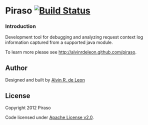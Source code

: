 Piraso [![Build Status](https://buildhive.cloudbees.com/job/alvinrdeleon/job/piraso/badge/icon)](https://buildhive.cloudbees.com/job/alvinrdeleon/job/piraso/)
=====

### Introduction

Development tool for debugging and analyzing request context log information captured from a supported java module.

To learn more please see http://alvinrdeleon.github.com/piraso.

## Author

Designed and built by [Alvin R. de Leon](https://github.com/alvinrdeleon/)

## License

Copyright 2012 Piraso

Code licensed under [Apache License v2.0](http://www.apache.org/licenses/LICENSE-2.0).
